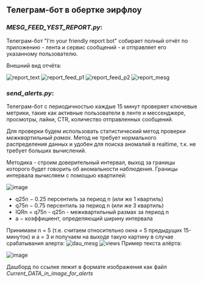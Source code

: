 ## Телеграм-бот в обертке эирфлоу

### *MESG_FEED_YEST_REPORT.py*: 
  Телеграм-бот "I'm your friendly report bot" собирает полный отчёт по приложению - лента и сервис сообщений - и отправляет его указанному пользователю.

Внешний вид отчёта:

![report_text](https://user-images.githubusercontent.com/94457858/192874875-f34093ce-937f-427b-b10b-2ffead237d7f.png)
![report_feed_p1](https://user-images.githubusercontent.com/94457858/192874907-e25fef66-417d-4ef5-8f62-2732d4ad3266.jpg)
![report_feed_p2](https://user-images.githubusercontent.com/94457858/192874938-a3870bcc-6fcc-4df5-8501-a63e3473ffce.jpg)
![report_mesg](https://user-images.githubusercontent.com/94457858/192874968-bdf1e8b1-9e6b-4ef6-96f1-cef429efb85c.jpg)

### *send_alerts.py*: 
  Телеграм-бот с периодичностью каждые 15 минут проверяет ключевые метрики, такие как активные пользователи в ленте и мессенджере, просмотры, лайки, CTR, количество отправленных сообщений.  

Для проверки будем использовать статистический метод проверки *межквартильный рамах*. Метод не требует нормального распределения данных и удобен для поиска аномалий в realtime, т.к. не требует больших вычислений.

Методика - строим доверительный интервал, выход за границы которого будет говорить об аномальности наблюдения.  Границы интервала вычисляем с помощью квартилей:  

![image](https://user-images.githubusercontent.com/94457858/192974168-200e3444-fe06-47dd-9921-53130d3d58ea.png)
* q25n − 0.25 персентиль за период n (или же 1 квартиль)
* q75n − 0.75 персентиль за период n (или же 3 квартиль)
* IQRn = q75n - q25n - межквартильный размах за период n
* a − коэффициент, определяющий ширину интервала

Принимаеи n = 5 (т.е. считаем относительно окна = 5 предыдущих 15-минуток) и а = 3 и получаем на выходе такую картину в случае срабатывания алерта:
![dau_mesg](https://user-images.githubusercontent.com/94457858/193009174-582a0242-2411-4d71-ab71-2e4b80cb6f3f.jpg)
![views](https://user-images.githubusercontent.com/94457858/193009208-3e5677c4-fd9e-4d51-8dac-3ad72eeb5561.jpg)
Пример текста алёрта:

![image](https://user-images.githubusercontent.com/94457858/193010044-54f53730-8c23-49ea-b941-3dd577dd4c80.png)

Дашборд по ссылке лежит в формате изображения как файл *Current_DATA_in_image_for_alerts*
